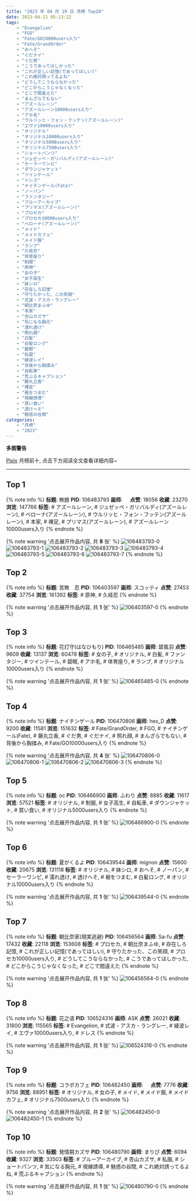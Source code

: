 ```yaml
---
title: "2023 年 04 月 19 日 月榜 Top10"
date: 2023-04-21 05:13:22
tags:
    - "Evangelion"
    - "FGO"
    - "Fate/GO10000users入り"
    - "Fate/GrandOrder"
    - "おへそ"
    - "ぐだナイ"
    - "ぐだ男"
    - "こうであってほしかった"
    - "これが正しい記憶(であってほしい)"
    - "これ絶対誘ってるよね"
    - "どうしてこうならなかった"
    - "どこからこうじゃなくなった"
    - "どこで間違えた"
    - "まんざらでもない"
    - "アズールレーン"
    - "アズールレーン10000users入り"
    - "アホ毛"
    - "ウルリッヒ・フォン・フッテン(アズールレーン)"
    - "エヴァ10000users入り"
    - "オリジナル"
    - "オリジナル10000users入り"
    - "オリジナル5000users入り"
    - "オリジナル7500users入り"
    - "ショートパンツ"
    - "ジュゼッペ・ガリバルディ(アズールレーン)"
    - "セーラーワンピ"
    - "ダウンジャケット"
    - "ツインテール"
    - "ドレス"
    - "ナイチンゲール(Fate)"
    - "ノーパン"
    - "ファンタジー"
    - "ブルーアーカイブ"
    - "プリマス(アズールレーン)"
    - "プロセカ"
    - "プロセカ10000users入り"
    - "ベローナ(アズールレーン)"
    - "メイド"
    - "メイドカフェ"
    - "メイド服"
    - "ランプ"
    - "久岐忍"
    - "体育座り"
    - "制服"
    - "原神"
    - "女の子"
    - "女子高生"
    - "妹シロ"
    - "存在しろ記憶"
    - "守りたかった、この笑顔"
    - "式波・アスカ・ラングレー"
    - "朝比奈まふゆ"
    - "本家"
    - "杏山カズサ"
    - "気になる胸元"
    - "濡れ透け"
    - "照れ顔"
    - "白髪"
    - "白髪ロング"
    - "碧眼"
    - "私服"
    - "綾波レイ"
    - "背後から胸揉み"
    - "自転車"
    - "荒ぶるキャプション"
    - "藤丸立香"
    - "裸足"
    - "裾をつまむ"
    - "視線誘導"
    - "買い食い"
    - "透けへそ"
    - "魅惑の谷間"
categories:
    - "月榜"
    - "2023"
---
```


<i class="fa fa-triangle-exclamation"></i>**多图警告**<i class="fa fa-triangle-exclamation"></i>

[Pixiv](https://www.pixiv.net/) 月榜前十, 点击下方阅读全文查看详细内容~

<!-- more -->

---

## Top 1

{% note info %}
**标题**: 無題
**PID**: 106483793 **画师**: ㅤ
**点赞**: 18056 **收藏**: 23270 **浏览**: 147766
**标签**: # アズールレーン, # ジュゼッペ・ガリバルディ(アズールレーン), # ベローナ(アズールレーン), # ウルリッヒ・フォン・フッテン(アズールレーン), # 本家, # 裸足, # プリマス(アズールレーン), # アズールレーン10000users入り
{% endnote %}

{% note warning '点击展开作品内容, 共 **8** 张' %}
![106483793-0](https://i.pixiv.re/img-original/img/2023/03/23/18/50/22/106483793_p0.jpg)
![106483793-1](https://i.pixiv.re/img-original/img/2023/03/23/18/50/22/106483793_p1.jpg)
![106483793-2](https://i.pixiv.re/img-original/img/2023/03/23/18/50/22/106483793_p2.jpg)
![106483793-3](https://i.pixiv.re/img-original/img/2023/03/23/18/50/22/106483793_p3.jpg)
![106483793-4](https://i.pixiv.re/img-original/img/2023/03/23/18/50/22/106483793_p4.jpg)
![106483793-5](https://i.pixiv.re/img-original/img/2023/03/23/18/50/22/106483793_p5.jpg)
![106483793-6](https://i.pixiv.re/img-original/img/2023/03/23/18/50/22/106483793_p6.jpg)
![106483793-7](https://i.pixiv.re/img-original/img/2023/03/23/18/50/22/106483793_p7.jpg)
{% endnote %}

## Top 2

{% note info %}
**标题**: 苦無　忍
**PID**: 106403597 **画师**: スコッティ
**点赞**: 27453 **收藏**: 37754 **浏览**: 161392
**标签**: # 原神, # 久岐忍
{% endnote %}

{% note warning '点击展开作品内容, 共 **1** 张' %}
![106403597-0](https://i.pixiv.re/img-original/img/2023/03/21/00/00/36/106403597_p0.jpg)
{% endnote %}

## Top 3

{% note info %}
**标题**: 花灯守(はなひもり)
**PID**: 106465485 **画师**: 碧風羽
**点赞**: 9609 **收藏**: 13137 **浏览**: 60478
**标签**: # 女の子, # オリジナル, # 白髪, # ファンタジー, # ツインテール, # 碧眼, # アホ毛, # 体育座り, # ランプ, # オリジナル10000users入り
{% endnote %}

{% note warning '点击展开作品内容, 共 **1** 张' %}
![106465485-0](https://i.pixiv.re/img-original/img/2023/03/23/00/01/47/106465485_p0.jpg)
{% endnote %}

## Top 4

{% note info %}
**标题**: ナイチンゲール
**PID**: 106470806 **画师**: hex_D
**点赞**: 9200 **收藏**: 11581 **浏览**: 151632
**标签**: # Fate/GrandOrder, # FGO, # ナイチンゲール(Fate), # 藤丸立香, # ぐだ男, # ぐだナイ, # 照れ顔, # まんざらでもない, # 背後から胸揉み, # Fate/GO10000users入り
{% endnote %}

{% note warning '点击展开作品内容, 共 **4** 张' %}
![106470806-0](https://i.pixiv.re/img-original/img/2023/03/23/04/18/28/106470806_p0.jpg)
![106470806-1](https://i.pixiv.re/img-original/img/2023/03/23/04/18/28/106470806_p1.jpg)
![106470806-2](https://i.pixiv.re/img-original/img/2023/03/23/04/18/28/106470806_p2.jpg)
![106470806-3](https://i.pixiv.re/img-original/img/2023/03/23/04/18/28/106470806_p3.jpg)
{% endnote %}

## Top 5

{% note info %}
**标题**: oc
**PID**: 106466900 **画师**: ふわり
**点赞**: 8885 **收藏**: 11617 **浏览**: 57521
**标签**: # オリジナル, # 制服, # 女子高生, # 自転車, # ダウンジャケット, # 買い食い, # オリジナル5000users入り
{% endnote %}

{% note warning '点击展开作品内容, 共 **1** 张' %}
![106466900-0](https://i.pixiv.re/img-original/img/2023/03/23/00/43/11/106466900_p0.jpg)
{% endnote %}

## Top 6

{% note info %}
**标题**: 夏がくるよ
**PID**: 106439544 **画师**: mignon
**点赞**: 15600 **收藏**: 20675 **浏览**: 131118
**标签**: # オリジナル, # 妹シロ, # おへそ, # ノーパン, # セーラーワンピ, # 濡れ透け, # 透けへそ, # 裾をつまむ, # 白髪ロング, # オリジナル10000users入り
{% endnote %}

{% note warning '点击展开作品内容, 共 **1** 张' %}
![106439544-0](https://i.pixiv.re/img-original/img/2023/03/22/01/38/04/106439544_p0.jpg)
{% endnote %}

## Top 7

{% note info %}
**标题**: 朝比奈家(現実逃避)
**PID**: 106456564 **画师**: Sa-fu
**点赞**: 17432 **收藏**: 22118 **浏览**: 153608
**标签**: # プロセカ, # 朝比奈まふゆ, # 存在しろ記憶, # これが正しい記憶(であってほしい), # 守りたかった、この笑顔, # プロセカ10000users入り, # どうしてこうならなかった, # こうであってほしかった, # どこからこうじゃなくなった, # どこで間違えた
{% endnote %}

{% note warning '点击展开作品内容, 共 **1** 张' %}
![106456564-0](https://i.pixiv.re/img-original/img/2023/03/22/19/47/05/106456564_p0.jpg)
{% endnote %}

## Top 8

{% note info %}
**标题**: 花之语
**PID**: 106524316 **画师**: ASK
**点赞**: 26021 **收藏**: 31800 **浏览**: 115565
**标签**: # Evangelion, # 式波・アスカ・ラングレー, # 綾波レイ, # エヴァ10000users入り, # ドレス
{% endnote %}

{% note warning '点击展开作品内容, 共 **1** 张' %}
![106524316-0](https://i.pixiv.re/img-original/img/2023/03/25/00/01/14/106524316_p0.png)
{% endnote %}

## Top 9

{% note info %}
**标题**: コラボカフェ
**PID**: 106482450 **画师**: ㅤ
**点赞**: 7776 **收藏**: 9756 **浏览**: 88951
**标签**: # オリジナル, # 女の子, # メイド, # メイド服, # メイドカフェ, # オリジナル7500users入り
{% endnote %}

{% note warning '点击展开作品内容, 共 **2** 张' %}
![106482450-0](https://i.pixiv.re/img-original/img/2023/03/23/17/58/11/106482450_p0.jpg)
![106482450-1](https://i.pixiv.re/img-original/img/2023/03/23/17/58/11/106482450_p1.jpg)
{% endnote %}

## Top 10

{% note info %}
**标题**: 発情期カズサ
**PID**: 106480790 **画师**: まりぴ
**点赞**: 6094 **收藏**: 9327 **浏览**: 33503
**标签**: # ブルーアーカイブ, # 杏山カズサ, # 私服, # ショートパンツ, # 気になる胸元, # 視線誘導, # 魅惑の谷間, # これ絶対誘ってるよね, # 荒ぶるキャプション
{% endnote %}

{% note warning '点击展开作品内容, 共 **1** 张' %}
![106480790-0](https://i.pixiv.re/img-original/img/2023/03/23/16/34/39/106480790_p0.jpg)
{% endnote %}
